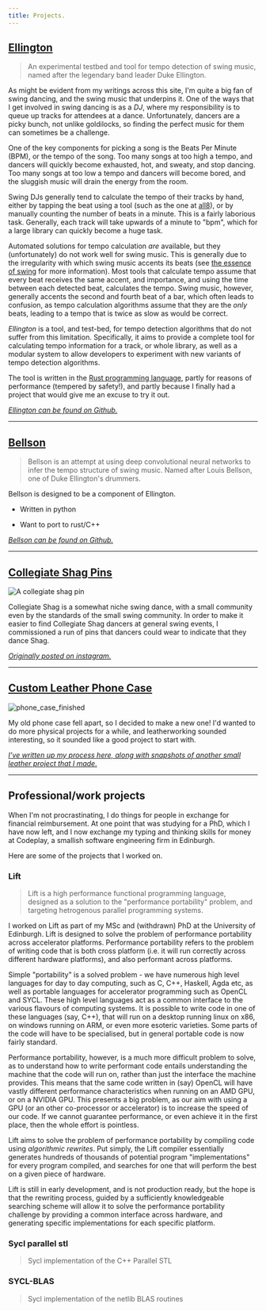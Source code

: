 ```yaml
---
title: Projects.
---
```


## [Ellington](https://github.com/AdamHarries/ellington)

<div style="text-align: center;">
<script src="https://asciinema.org/a/uqpZZU0DXZSdmRk1ddRXXOmLg.js" id="asciicast-uqpZZU0DXZSdmRk1ddRXXOmLg" data-cols="80" data-rows="14" data-autoplay="1" data-preload="1" data-speed="2" data-theme="monokai" async></script>
</div>

> An experimental testbed and tool for tempo detection of swing music, named after the legendary band leader Duke Ellington.  

As might be evident from my writings across this site, I'm quite a big fan of swing dancing, and the swing music that underpins it. One of the ways that I get involved in swing dancing is as a *DJ*, where my responsibility is to queue up tracks for attendees at a dance. Unfortunately, dancers are a picky bunch, not unlike goldilocks, so finding the perfect music for them can sometimes be a challenge. 

One of the key components for picking a song is the Beats Per Minute (BPM), or the tempo of the song. Too many songs at too high a tempo, and dancers will quickly become exhausted, hot, and sweaty, and stop dancing. Too many songs at too low a tempo and dancers will become bored, and the sluggish music will drain the energy from the room. 

Swing DJs generally tend to calculate the tempo of their tracks by hand, either by tapping the beat using a tool (such as the one at [all8](https://www.all8.com/tools/bpm.htm)), or by manually counting the number of beats in a minute. This is a fairly laborious task. Generally, each track will take upwards of a minute to "bpm", which for a large library can quickly become a huge task. 

Automated solutions for tempo calculation *are* available, but they (unfortunately) do not work well for swing music. This is generally due to the irregularity with which swing music accents its beats (see [the essence of swing](writing/the-essence-of-swing.html) for more information). Most tools that calculate tempo assume that every beat receives the same accent, and importance, and using the time between each detected beat, calculates the tempo. Swing music, however, generally accents the second and fourth beat of a bar, which often leads to confusion, as tempo calculation algorithms assume that they are the *only* beats, leading to a tempo that is twice as slow as would be correct. 

*Ellington* is a tool, and test-bed, for tempo detection algorithms that do not suffer from this limitation. Specifically, it aims to provide a complete tool for calculating tempo information for a track, or whole library, as well as a modular system to allow developers to experiment with new variants of tempo detection algorithms. 

The tool is written in the [Rust programming language](https://www.rust-lang.org/en-US/), partly for reasons of performance (tempered by safety!), and partly because I finally had a project that would give me an excuse to try it out. 

[*Ellington can be found on Github.*](https://github.com/AdamHarries/ellington)

***

## [Bellson](https://github.com/AdamHarries/bellson)

> Bellson is an attempt at using deep convolutional neural networks to infer the tempo structure of swing music. Named after Louis Bellson, one of Duke Ellington's drummers. 

Bellson is designed to be a component of Ellington. 

- Written in python

- Want to port to rust/C++

[*Bellson can be found on Github.*](https://github.com/AdamHarries/bellson)

***

## [Collegiate Shag Pins](https://wwwi.nstagram.com/p/Bb-EVGyAvwC/)

![](https://github.com/AdamHarries/clearairturbulence.co.uk/raw/master/images/projects/shagpins/pin.jpg "A collegiate shag pin")

Collegiate Shag is a somewhat niche swing dance, with a small community even by the standards of the small swing community. In order to make it easier to find Collegiate Shag dancers at general swing events, I commissioned a run of pins that dancers could wear to indicate that they dance Shag.

[*Originally posted on instagram.*](https://www.instagram.com/p/Bb-EVGyAvwC/)

***

## [Custom Leather Phone Case](https://clearairturbulence.co.uk/writing/basic-leatherwork.html)

![](https://github.com/AdamHarries/clearairturbulence.co.uk/raw/master/images/projects/leatherwork/phone_case_finished_smaller.jpg "phone_case_finished")

My old phone case fell apart, so I decided to make a new one! I'd wanted to do more physical projects for a while, and leatherworking sounded interesting, so it sounded like a good project to start with.

[*I've written up my process here, along with snapshots of another small leather project that I made.*](https://clearairturbulence.co.uk/writing/basic-leatherwork.html)

***

## Professional/work projects

When I'm not procrastinating, I do things for people in exchange for financial reimbursement. At one point that was studying for a PhD, which I have now left, and I now exchange my typing and thinking skills for money at Codeplay, a smallish software engineering firm in Edinburgh. 

Here are some of the projects that I worked on. 

### Lift

> Lift is a high performance functional programming language, designed as a solution to the "performance portability" problem, and targeting hetrogenous parallel programming systems. 

I worked on Lift as part of my MSc and (withdrawn) PhD at the University of Edinburgh. Lift is designed to solve the problem of performance portability across accelerator platforms. Performance portability refers to the problem of writing code that is both cross platform (i.e. it will run correctly across different hardware platforms), and also performant across platforms. 

Simple "portability" is a solved problem - we have numerous high level languages for day to day computing, such as C, C++, Haskell, Agda etc, as well as portable languages for accelerator programming such as OpenCL and SYCL. These high level languages act as a common interface to the various flavours of computing systems. It is possible to write code in one of these languages (say, C++), that will run on a desktop running linux on x86, on windows running on ARM, or even more esoteric varieties. Some parts of the code will have to be specialised, but in general portable code is now fairly standard. 

Performance portability, however, is a much more difficult problem to solve, as to understand how to write performant code entails understanding the machine that the code will run on, rather than just the interface the machine provides. This means that the same code written in (say) OpenCL will have vastly different performance characteristics when running on an AMD GPU, or on a NVIDIA GPU. This presents a big problem, as our aim with using a GPU (or an other co-processor or accelerator) is to increase the speed of our code. If we cannot guarantee performance, or even achieve it in the first place, then the whole effort is pointless. 

Lift aims to solve the problem of performance portability by compiling code using *algorithmic rewrites*. Put simply, the Lift compiler essentially generates hundreds of thousands of potential program "implementations" for every program compiled, and searches for one that will perform the best on a given piece of hardware. 

Lift is still in early development, and is not production ready, but the hope is that the rewriting process, guided by a sufficiently knowledgeable searching scheme will allow it to solve the performance portability challenge by providing a common interface across hardware, and generating specific implementations for each specific platform. 


### Sycl parallel stl

> Sycl implementation of the C++ Parallel STL

### SYCL-BLAS

> Sycl implementation of the netlib BLAS routines
